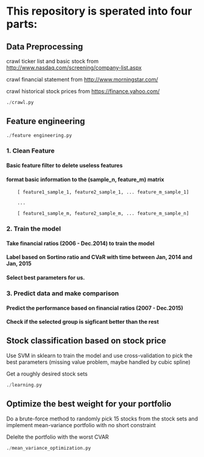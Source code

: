# This repository is sperated into four parts:

## Data Preprocessing

crawl ticker list and basic stock from http://www.nasdaq.com/screening/company-list.aspx

crawl financial statement from http://www.morningstar.com/

crawl historical stock prices from  https://finance.yahoo.com/

```python
./crawl.py
```

## Feature engineering

```python
./feature engineering.py
```
### 1. Clean Feature

####	Basic feature filter to delete useless features

####	format basic information to the (sample_n, feature_m) matrix

	    [ feature1_sample_1, feature2_sample_1, ... feature_m_sample_1]

	    ...

	    [ feature1_sample_m, feature2_sample_m, ... feature_m_sample_n]

### 2. Train the model

####	Take financial ratios (2006 - Dec.2014) to train the model

####	Label based on Sortino ratio and CVaR with time between Jan, 2014 and Jan, 2015

####	Select best parameters for us.

### 3. Predict data and make comparison

####	Predict the performance based on financial ratios (2007 - Dec.2015)

####	Check if the selected group is sigficant better than the rest
	

## Stock classification based on stock price


Use SVM in sklearn to train the model and use cross-validation to pick the best parameters (missing value problem, maybe handled by cubic spline)

Get a roughly desired stock sets

```python
./learning.py
```
## Optimize the best weight for your portfolio

Do a brute-force method to randomly pick 15 stocks from the stock sets and implement mean-variance portfolio with no short constraint

Delelte the portfolio with the worst CVAR 


```python
./mean_variance_optimization.py
```
